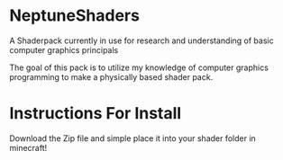 # NeptuneShaders
A Shaderpack currently in use for research and understanding of basic computer graphics principals

The goal of this pack is to utilize my knowledge of computer graphics programming to make a physically based shader pack. 

# Instructions For Install

Download the Zip file and simple place it into your shader folder in minecraft!
